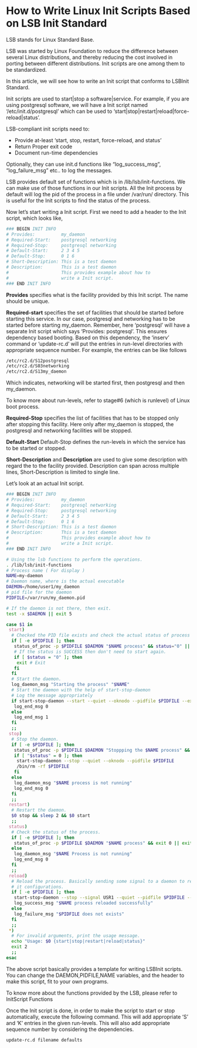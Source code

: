 # How to Write Linux Init Scripts Based on LSB Init Standard

LSB stands for Linux Standard Base.

LSB was started by Linux Foundation to reduce the difference between several Linux distributions, and thereby reducing the cost involved in porting between different distributions. Init scripts are one among them to be standardized.

In this article, we will see how to write an Init script that conforms to LSBInit Standard.

Init scripts are used to start\|stop a software\|service. For example, if you are using postgresql software, we will have a Init script named ‘/etc/init.d/postgresql’ which can be used to ‘start\|stop\|restart\|reload\|force-reload\|status’.

LSB-compliant init scripts need to:

* Provide at-least ‘start, stop, restart, force-reload, and status’
* Return Proper exit code
* Document run-time dependencies

Optionally, they can use init.d functions like “log\_success\_msg”, “log\_failure\_msg” etc.. to log the messages.

LSB provides default set of functions which is in /lib/lsb/init-functions. We can make use of those functions in our Init scripts. All the Init process by default will log the pid of the process in a file under /var/run/ directory. This is useful for the Init scripts to find the status of the process.

Now let’s start writing a Init script. First we need to add a header to the Init script, which looks like,

```bash
### BEGIN INIT INFO
# Provides:          my_daemon
# Required-Start:    postgresql networking
# Required-Stop:     postgresql networking
# Default-Start:     2 3 4 5
# Default-Stop:      0 1 6
# Short-Description: This is a test daemon
# Description:       This is a test daemon
#                    This provides example about how to
#                    write a Init script.
### END INIT INFO
```

**Provides** specifies what is the facility provided by this Init script. The name should be unique.

**Required-start** specifies the set of facilities that should be started before starting this service. In our case, postgresql and networking has to be started before starting my\_daemon. Remember, here ‘postgresql’ will have a separate Init script which says ‘Provides: postgresql’. This ensures dependency based booting. Based on this dependency, the ‘inserv’ command or ‘update-rc.d’ will put the entries in run-level directories with appropriate sequence number. For example, the entries can be like follows

```bash
/etc/rc2.d/S12postgresql
/etc/rc2.d/S03networking
/etc/rc2.d/S13my_daemon
```

Which indicates, networking will be started first, then postgresql and then my\_daemon.

To know more about run-levels, refer to stage\#6 \(which is runlevel\) of Linux boot process.

**Required-Stop** specifies the list of facilities that has to be stopped only after stopping this facility. Here only after my\_daemon is stopped, the postgresql and networking facilities will be stopped.

**Default-Start** Default-Stop defines the run-levels in which the service has to be started or stopped.

**Short-Description** and **Description** are used to give some description with regard the to the facility provided. Description can span across multiple lines, Short-Description is limited to single line.

Let’s look at an actual Init script.

```bash
### BEGIN INIT INFO
# Provides:          my_daemon
# Required-Start:    postgresql networking
# Required-Stop:     postgresql networking
# Default-Start:     2 3 4 5
# Default-Stop:      0 1 6
# Short-Description: This is a test daemon
# Description:       This is a test daemon
#                    This provides example about how to
#                    write a Init script.
### END INIT INFO

# Using the lsb functions to perform the operations.
. /lib/lsb/init-functions
# Process name ( For display )
NAME=my-daemon
# Daemon name, where is the actual executable
DAEMON=/home/user1/my_daemon
# pid file for the daemon
PIDFILE=/var/run/my_daemon.pid

# If the daemon is not there, then exit.
test -x $DAEMON || exit 5

case $1 in
 start)
  # Checked the PID file exists and check the actual status of process
  if [ -e $PIDFILE ]; then
   status_of_proc -p $PIDFILE $DAEMON "$NAME process" && status="0" || status="$?"
   # If the status is SUCCESS then don't need to start again.
   if [ $status = "0" ]; then
    exit # Exit
   fi
  fi
  # Start the daemon.
  log_daemon_msg "Starting the process" "$NAME"
  # Start the daemon with the help of start-stop-daemon
  # Log the message appropriately
  if start-stop-daemon --start --quiet --oknodo --pidfile $PIDFILE --exec $DAEMON ; then
   log_end_msg 0
  else
   log_end_msg 1
  fi
  ;;
 stop)
  # Stop the daemon.
  if [ -e $PIDFILE ]; then
   status_of_proc -p $PIDFILE $DAEMON "Stoppping the $NAME process" && status="0" || status="$?"
   if [ "$status" = 0 ]; then
    start-stop-daemon --stop --quiet --oknodo --pidfile $PIDFILE
    /bin/rm -rf $PIDFILE
   fi
  else
   log_daemon_msg "$NAME process is not running"
   log_end_msg 0
  fi
  ;;
 restart)
  # Restart the daemon.
  $0 stop && sleep 2 && $0 start
  ;;
 status)
  # Check the status of the process.
  if [ -e $PIDFILE ]; then
   status_of_proc -p $PIDFILE $DAEMON "$NAME process" && exit 0 || exit $?
  else
   log_daemon_msg "$NAME Process is not running"
   log_end_msg 0
  fi
  ;;
 reload)
  # Reload the process. Basically sending some signal to a daemon to reload
  # it configurations.
  if [ -e $PIDFILE ]; then
   start-stop-daemon --stop --signal USR1 --quiet --pidfile $PIDFILE --name $NAME
   log_success_msg "$NAME process reloaded successfully"
  else
   log_failure_msg "$PIDFILE does not exists"
  fi
  ;;
 *)
  # For invalid arguments, print the usage message.
  echo "Usage: $0 {start|stop|restart|reload|status}"
  exit 2
  ;;
esac
```

The above script basically provides a template for writing LSBInit scripts. You can change the DAEMON,PIDFILE,NAME variables, and the header to make this script, fit to your own programs.

To know more about the functions provided by the LSB, please refer to InitScript Functions

Once the Init script is done, in order to make the script to start or stop automatically, execute the following command. This will add appropriate ‘S’ and ‘K’ entries in the given run-levels. This will also add appropriate sequence number by considering the dependencies.

```bash
update-rc.d filename defaults
```

